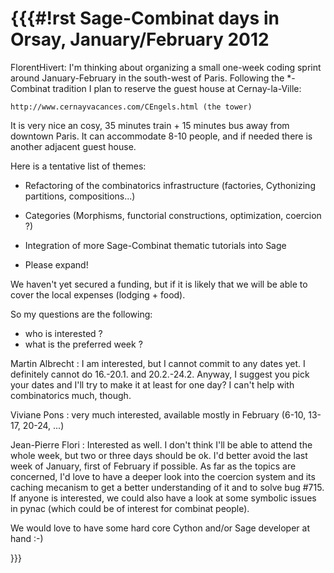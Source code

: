 {{{#!rst
Sage-Combinat days in Orsay, January/February 2012
==================================================

FlorentHivert: I'm thinking about organizing a small one-week coding
sprint around January-February in the south-west of Paris. Following
the \*-Combinat tradition I plan to reserve the guest house at
Cernay-la-Ville:

    http://www.cernayvacances.com/CEngels.html (the tower)

It is very nice an cosy, 35 minutes train + 15 minutes bus away from
downtown Paris. It can accommodate 8-10 people, and if needed there is
another adjacent guest house.

Here is a tentative list of themes:

 * Refactoring of the combinatorics infrastructure (factories, Cythonizing partitions, compositions...)

 * Categories (Morphisms, functorial constructions, optimization, coercion ?)

 * Integration of more Sage-Combinat thematic tutorials into Sage

 * Please expand!

We haven't yet secured a funding, but if it is likely that we will be
able to cover the local expenses (lodging + food).

So my questions are the following:

 *  who is interested ?
 *  what is the preferred week ?

Martin Albrecht : I am interested, but I cannot commit to any dates yet. I definitely cannot do 16.-20.1. and 20.2.-24.2. Anyway, I suggest you pick your dates and I'll try to make it at least for one day? I can't help with combinatorics much, though.

Viviane Pons : very much interested, available mostly in February (6-10, 13-17, 20-24, ...)

Jean-Pierre Flori : Interested as well. I don't think I'll be able to attend the whole week, but two or three days should be ok. I'd better avoid the last week of January, first of February if possible. As far as the topics are concerned, I'd love to have a deeper look into the coercion system and its caching mecanism to get a better understanding of it and to solve bug #715. If anyone is interested, we could also have a look at some symbolic issues in pynac (which could be of interest for combinat people).

We would love to have some hard core Cython and/or Sage developer at
hand :-)

}}}
